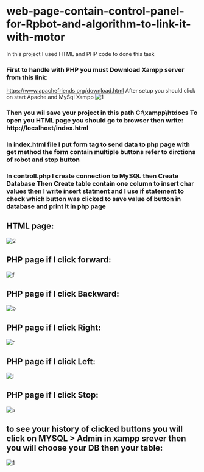 # web-page-contain-control-panel-for-Rpbot-and-algorithm-to-link-it-with-motor
In this project I used HTML and PHP code to done this task

### First to handle with PHP you must Download Xampp server from this link:
https://www.apachefriends.org/download.html After setup you should click on start Apache and MySql Xampp
![1](https://user-images.githubusercontent.com/108132445/184068549-d7c6677b-488e-4e5a-b997-b5a69bf2330a.PNG)

### Then you wil save your project in this path C:\xampp\htdocs To open you HTML page you should go to browser then write: http://localhost/index.html

### In index.html file I put form tag to send data to php page with get method the form contain multiple buttons refer to dirctions of robot and stop button 
### In controll.php I create connection to MySQL then Create Database Then Create table contain one column to insert char values then I write insert statment and I use if statement to check which button was clicked to save value of button in database and print it in php page
## HTML page:
![2](https://user-images.githubusercontent.com/108132445/184068101-b53974ba-6229-47c0-8f24-b799f3df3528.PNG)
## PHP page if I click forward:
![f](https://user-images.githubusercontent.com/108132445/184068153-561843dc-17c7-49d6-86be-13c708bc139f.PNG)
## PHP page if I click Backward:
![b](https://user-images.githubusercontent.com/108132445/184068181-a6096a72-025c-42f3-a5d1-d5a501b7c520.PNG)
## PHP page if I click Right:
![r](https://user-images.githubusercontent.com/108132445/184068232-1b4a7900-105d-4cf3-afb1-046458af2b4d.PNG)
## PHP page if I click Left:
![l](https://user-images.githubusercontent.com/108132445/184068274-8ec0f283-a805-47a3-95b1-08575ad2e170.PNG)
## PHP page if I click Stop:
![s](https://user-images.githubusercontent.com/108132445/184068313-d1989104-5b50-44c6-9cdb-7871d22df0b1.PNG)

## to see your history of clicked buttons you will click on MYSQL > Admin in xampp srever then you will choose your DB then your table:
![1](https://user-images.githubusercontent.com/108132445/184068437-6731a4a5-ae1c-410b-b8c3-c637a5a278df.PNG)

